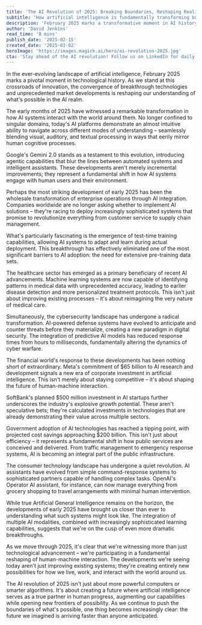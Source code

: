 ```yaml
---
title: 'The AI Revolution of 2025: Breaking Boundaries, Reshaping Reality'
subtitle: 'How artificial intelligence is fundamentally transforming business, healthcare and daily life in 2025'
description: 'February 2025 marks a transformative moment in AI history, with breakthrough developments reshaping enterprise operations, healthcare, and daily life. From Google\'s Gemini 2.0 to unprecedented corporate investments, artificial intelligence is evolving from a tool into a sophisticated partner in human progress.'
author: 'David Jenkins'
read_time: '8 mins'
publish_date: '2025-02-15'
created_date: '2025-03-02'
heroImage: 'https://images.magick.ai/hero/ai-revolution-2025.jpg'
cta: 'Stay ahead of the AI revolution! Follow us on LinkedIn for daily insights into the latest technological breakthroughs and expert analysis of how AI is reshaping our world.'
---
```


In the ever-evolving landscape of artificial intelligence, February 2025 marks a pivotal moment in technological history. As we stand at this crossroads of innovation, the convergence of breakthrough technologies and unprecedented market developments is reshaping our understanding of what's possible in the AI realm.

The early months of 2025 have witnessed a remarkable transformation in how AI systems interact with the world around them. No longer confined to singular domains, today's AI platforms demonstrate an almost intuitive ability to navigate across different modes of understanding – seamlessly blending visual, auditory, and textual processing in ways that eerily mirror human cognitive processes.

Google's Gemini 2.0 stands as a testament to this evolution, introducing agentic capabilities that blur the lines between automated systems and intelligent assistants. These developments aren't merely incremental improvements; they represent a fundamental shift in how AI systems engage with human users and their environment.

Perhaps the most striking development of early 2025 has been the wholesale transformation of enterprise operations through AI integration. Companies worldwide are no longer asking whether to implement AI solutions – they're racing to deploy increasingly sophisticated systems that promise to revolutionize everything from customer service to supply chain management.

What's particularly fascinating is the emergence of test-time training capabilities, allowing AI systems to adapt and learn during actual deployment. This breakthrough has effectively eliminated one of the most significant barriers to AI adoption: the need for extensive pre-training data sets.

The healthcare sector has emerged as a primary beneficiary of recent AI advancements. Machine learning systems are now capable of identifying patterns in medical data with unprecedented accuracy, leading to earlier disease detection and more personalized treatment protocols. This isn't just about improving existing processes – it's about reimagining the very nature of medical care.

Simultaneously, the cybersecurity landscape has undergone a radical transformation. AI-powered defense systems have evolved to anticipate and counter threats before they materialize, creating a new paradigm in digital security. The integration of predictive AI models has reduced response times from hours to milliseconds, fundamentally altering the dynamics of cyber warfare.

The financial world's response to these developments has been nothing short of extraordinary. Meta's commitment of $65 billion to AI research and development signals a new era of corporate investment in artificial intelligence. This isn't merely about staying competitive – it's about shaping the future of human-machine interaction.

SoftBank's planned $500 million investment in AI startups further underscores the industry's explosive growth potential. These aren't speculative bets; they're calculated investments in technologies that are already demonstrating their value across multiple sectors.

Government adoption of AI technologies has reached a tipping point, with projected cost savings approaching $200 billion. This isn't just about efficiency – it represents a fundamental shift in how public services are conceived and delivered. From traffic management to emergency response systems, AI is becoming an integral part of the public infrastructure.

The consumer technology landscape has undergone a quiet revolution. AI assistants have evolved from simple command-response systems to sophisticated partners capable of handling complex tasks. OpenAI's Operator AI assistant, for instance, can now manage everything from grocery shopping to travel arrangements with minimal human intervention.

While true Artificial General Intelligence remains on the horizon, the developments of early 2025 have brought us closer than ever to understanding what such systems might look like. The integration of multiple AI modalities, combined with increasingly sophisticated learning capabilities, suggests that we're on the cusp of even more dramatic breakthroughs.

As we move through 2025, it's clear that we're witnessing more than just technological advancement – we're participating in a fundamental reshaping of human-machine interaction. The developments we're seeing today aren't just improving existing systems; they're creating entirely new possibilities for how we live, work, and interact with the world around us.

The AI revolution of 2025 isn't just about more powerful computers or smarter algorithms. It's about creating a future where artificial intelligence serves as a true partner in human progress, augmenting our capabilities while opening new frontiers of possibility. As we continue to push the boundaries of what's possible, one thing becomes increasingly clear: the future we imagined is arriving faster than anyone anticipated.